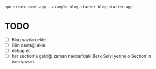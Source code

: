 ```
npx create-next-app --example blog-starter blog-starter-app

```

# TODO

- [ ] Blog yazıları ekle
- [ ] i18n desteği ekle
- [ ] debug et.
- [ ] her section'a geldiği zaman navbar'daki Berk Selvi yerine o Section'ın ismi yazsın.
